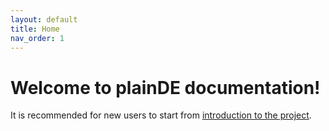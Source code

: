 ```yaml
---
layout: default
title: Home
nav_order: 1
---
```



# Welcome to plainDE documentation!

It is recommended for new users to start from <a href="https://plainde.github.io/docs.github.io/introduction.html">introduction to the project</a>.

